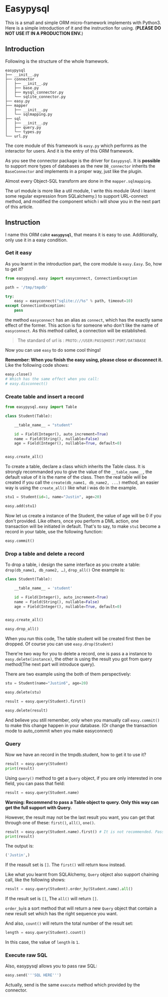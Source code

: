 # Easypysql

This is a small and simple ORM micro-framework implements with Python3. Here is a simple introduction of it and the instruction for using. (**PLEASE DO NOT USE IT IN A PRODUCTION ENV.**)

## Introduction

Following is the structure of the whole framework.

```
easypysql
├── __init__.py
├── connector
│   ├── __init__.py
│   ├── base.py
│   ├── mysql_connector.py
│   └── sqlite_connector.py
├── easy.py
├── mapper
│   ├── __init__.py
│   └── sqlmapping.py
├── sql
│   ├── __init__.py
│   ├── query.py
│   └── types.py
└── url.py
```

The core module of this framework is `easy.py` which performs as the interactor for users. And it is the entry of this ORM framework.

As you see the connector package is the driver for `Easypysql`. It is **possible** to support more types of databases as the  new `DB_connector` inherits the `BaseConnector` and implements in a proper way, just like the plugin.

Almost every Object-SQL transform are done in the `mapper.sqlmapping`.

The url module is more like a util module, I write this module (And i learnt some regular expression from SQLalchemy.) to support URL-connect method, and modified the component which i will show you in the next part of this article.

## Instruction

I name this ORM cake **`easypysql`**, that means it is easy to use. Additionally, only use it in a easy condition.

### Get it easy

As you learnt in the introduction part, the core module is `easy.Easy`. So, how to get it?

```python
from easypysql.easy import easyconnect, ConnectionException

path = '/tmp/tmpdb'

try:
    easy = easyconnect("sqlite:///%s" % path, timeout=10)
except ConnectionException:
    pass
```

the method `easyconnect` has an alias as `connect`, which has the exactly same effect of the former. This action is for someone who don't like the name of `easyconnect`. As this method called, a connection will be established.

> The standard of url is : `PROTO://USER:PASS@HOST:PORT/DATABASE`

Now you can use `easy` to do some cool things!

**Remember: When you finish the easy using, please close or disconnect it.** Like the following code shows:

```python
easy.close()
# Which has the same effect when you call:
# easy.disconnect()
```

### Create table and insert a record

```python
from easypysql.easy import Table

class Student(Table):

    __table_name__ = "student"

    id = Field(Integer(), auto_increment=True)
    name = Field(String(), nullable=False)
    age = Field(Integer(), nullable=True, default=0)


easy.create_all()
```

To create a table, declare a class which inherits the Table class. It is strongly recommanded you to give the value of the `__table_name__`, the default value of it is the name of the class. Then the real table will be created if you call the `create(db_name1, db_name2, ...)` method, an easier way is using the `create_all()` like what i was do in the example.

```python
stu1 = Student(id=1, name="Justin", age=20)

easy.add(stu1)
```

Now let us create a instance of the Student, the value of age will be 0 if you don't provided. Like others, once you perform a DML action, one transaction will be initiated in default. That's to say, to make `stu1` become a record in your table, use the following function:

```python
easy.commit()
```

### Drop a table and delete a record

To drop a table, i design the same interface as you create a table: `drop(db_name1, db_name2, …)`, `drop_all()` One example is:

```python
class Student(Table):

    __table_name__ = 'student'

    id = Field(Integer(), auto_increment=True)
    name = Field(String(), nullable=False)
    age = Field(Integer(), nullable=True, default=0)


easy.create_all()

easy.drop_all()
```

When you run this code, The table student will be created first then be dropped. Of course you can use `easy.drop(Student)`

There're two way for you to delete a record, one is pass a a instance to `easy.delete(instance)`, the other is using the result you got from query method(The next part will introduce query).

There are two example using the both of them perspectively:

```python
stu = Student(name="Justin6", age=20)

easy.delete(stu)
```

```python
result = easy.query(Student).first()

easy.delete(result)
```

And believe you still remember, only when you manually call `easy.commit()` to make this change happen in your database. (Or change the transaction mode to auto_commit when you make easyconnect)

### Query

Now we have an record in the tmpdb.student, how to get it to use it?

```python
result = easy.query(Student)
print(result)
```

Using `query()` method to get a `Query` object, if you are only interested in one field, you can pass that field:

```python
result = easy.query(Student.name)
```

**Warning: Recommend to pass a Table object to query. Only this way can get the full support with Query.**

However, the result may not be the last result you want, you can get that through one of these: `first()`, `all()`, `one()`.

```python
result = easy.query(Student.name).first() # It is not recommended. Pass `Student` is better.
print(result)
```

The output is:

```python
('Justin',)
```

If the reasult set is `[]`. The `first()` will return `None` instead.

Like what you learnt from SQLAlchemy, `Query` object also support chaining call, like the following shows:

```python
result = easy.query(Student).order_by(Student.name).all()
```

If the result set is `[]`, The `all()` will return `[]`.

`order_by`is a sort method that will return a new `Query` object that contain a new result set which has the right sequence you want.

And also, `count()` will return the total number of the result set:

```python
length = easy.query(Student).count()
```

In this case, the value of `length` is `1`.

### Execute raw SQL

Also, easypysql allows you to pass raw SQL:

```python
easy.send('''SQL HERE''')
```

Actually, send is the same `execute` method which provided by the connector.